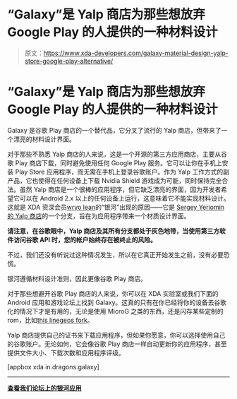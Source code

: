 # “Galaxy”是 Yalp 商店为那些想放弃 Google Play 的人提供的一种材料设计

> 原文：<https://www.xda-developers.com/galaxy-material-design-yalp-store-google-play-alternative/>

# “Galaxy”是 Yalp 商店为那些想放弃 Google Play 的人提供的一种材料设计

Galaxy 是谷歌 Play 商店的一个替代品，它分叉了流行的 Yalp 商店，但带来了一个漂亮的材料设计界面。

对于那些不熟悉 Yalp 商店的人来说，这是一个开源的第三方应用商店，主要从谷歌 Play 商店下载，同时避免使用任何 Google Play 服务。它可以让你在手机上安装 Play Store 应用程序，而无需在手机上登录谷歌账户。作为 Yalp 工作方式的副产品，它也使得在任何设备上下载 Nvidia Shield 游戏成为可能，同时保持完全合法。虽然 Yalp 商店是一个很棒的应用程序，但它缺乏漂亮的界面，因为开发者希望它可以在 Android 2.x 以上的任何设备上运行，这意味着它不能实现材料设计。这就是 XDA 资深会员[wryo lean](https://forum.xda-developers.com/member.php?u=5678465)的“银河”出现的原因——它是 [Sergey Yeriomin 的 Yalp 商店](https://github.com/yeriomin/YalpStore)的一个分支，旨在为应用程序带来一个材质设计界面。

**请注意，在谷歌眼中，Yalp 商店及其所有分支都处于灰色地带，当使用第三方软件访问谷歌 API 时，您的帐户始终存在被终止的风险。**

不过，我们还没有听说过这种情况发生，所以在它真正开始发生之前，没有必要恐慌。

银河遵循材料设计准则，因此更像谷歌 Play 商店。

对于那些想避开谷歌 Play 商店的人来说，你可以在 XDA 实验室或我们下面的 Android 应用和游戏论坛上找到 Galaxy。这真的只有在你已经将你的设备去谷歌化的情况下才是有用的，无论是使用 MicroG 之类的东西，还是闪存某些定制的 rom，比如[this linegeos fork](https://www.xda-developers.com/unofficial-lineageos-built-in-microg-avoid-google-services/)。

Yalp 商店提供自己的证书来下载应用程序，但如果你愿意，你可以选择使用自己的谷歌账户。无论如何，它会像谷歌 Play 商店一样自动更新你的应用程序，甚至提供文件大小、下载次数和应用程序评级。

[appbox xda in.dragons.galaxy]

* * *

[**查看我们论坛上的银河应用**](https://forum.xda-developers.com/android/apps-games/galaxy-playstore-alternative-t3739733)
